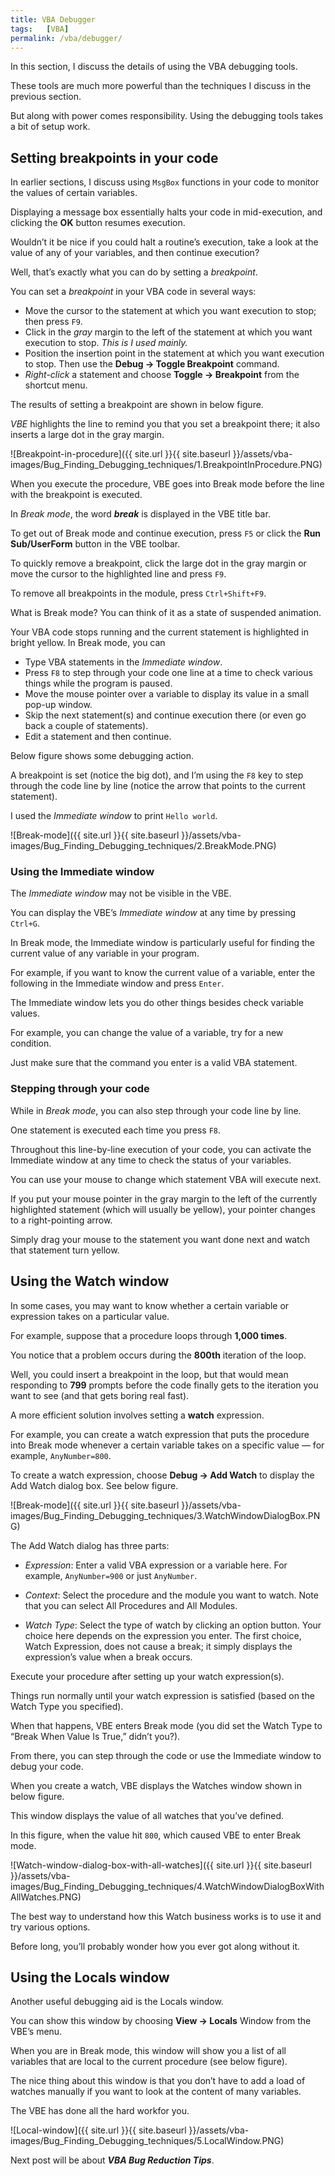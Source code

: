 ```yaml
---
title: VBA Debugger
tags:   [VBA]
permalink: /vba/debugger/
---
```


In this section, I discuss the details of using the VBA debugging tools. 

These tools are much more powerful than the techniques I discuss in the previous section. 

But along with power comes responsibility. Using the debugging tools takes a bit of setup work.

## Setting breakpoints in your code

In earlier sections, I discuss using `MsgBox` functions in your code to monitor the values of certain variables. 

Displaying a message box essentially halts your code in mid-execution, and clicking the **OK** button resumes execution.

Wouldn’t it be nice if you could halt a routine’s execution, take a look at the value of any of your variables, and then continue execution? 

Well, that’s exactly what you can do by setting a *breakpoint*. 

You can set a *breakpoint* in your VBA code in several ways:

* Move the cursor to the statement at which you want execution to stop; then press `F9`.
* Click in the *gray* margin to the left of the statement at which you want execution to stop. *This is I used mainly.*
* Position the insertion point in the statement at which you want execution to stop. Then use the **Debug -> Toggle Breakpoint** command.
* *Right-click* a statement and choose **Toggle -> Breakpoint** from the shortcut menu.

The results of setting a breakpoint are shown in below figure. 

*VBE* highlights the line to remind you that you set a breakpoint there; it also inserts a large dot in the gray margin.

![Breakpoint-in-procedure]({{ site.url }}{{ site.baseurl }}/assets/vba-images/Bug_Finding_Debugging_techniques/1.BreakpointInProcedure.PNG)

When you execute the procedure, VBE goes into Break mode before the line with the breakpoint is executed. 

In *Break mode*, the word ***break*** is displayed in the VBE title bar. 

To get out of Break mode and continue execution, press `F5` or click the **Run Sub/UserForm** button in the VBE toolbar.

To quickly remove a breakpoint, click the large dot in the gray margin or move the cursor to the highlighted line and press `F9`. 

To remove all breakpoints in the module, press `Ctrl+Shift+F9`.

What is Break mode? You can think of it as a state of suspended animation. 

Your VBA code stops running and the current statement is highlighted in bright yellow. In Break mode, you can

* Type VBA statements in the *Immediate window*.
* Press `F8` to step through your code one line at a time to check various things while the program is paused.
* Move the mouse pointer over a variable to display its value in a small pop-up window.
* Skip the next statement(s) and continue execution there (or even go back a couple of statements).
* Edit a statement and then continue.

Below figure shows some debugging action. 

A breakpoint is set (notice the big dot), and I’m using the `F8` key to step through the code line by line (notice the arrow that points to the current statement). 

I used the *Immediate window* to print `Hello world`.

![Break-mode]({{ site.url }}{{ site.baseurl }}/assets/vba-images/Bug_Finding_Debugging_techniques/2.BreakMode.PNG)

### Using the Immediate window

The *Immediate window* may not be visible in the VBE. 

You can display the VBE’s *Immediate window* at any time by pressing `Ctrl+G`.

In Break mode, the Immediate window is particularly useful for finding the current value of any variable in your program. 

For example, if you want to know the current value of a variable, enter the following in the Immediate window and press `Enter`.

The Immediate window lets you do other things besides check variable values. 

For example, you can change the value of a variable, try for a new condition. 

Just make sure that the command you enter is a valid VBA statement.

### Stepping through your code

While in *Break mode*, you can also step through your code line by line. 

One statement is executed each time you press `F8`. 

Throughout this line-by-line execution of your code, you can activate the Immediate window at any time to check the status of your variables.

You can use your mouse to change which statement VBA will execute next. 

If you put your mouse pointer in the gray margin to the left of the currently highlighted statement (which will usually be yellow), your pointer changes to a right-pointing arrow. 

Simply drag your mouse to the statement you want done next and watch that statement turn yellow.

## Using the Watch window

In some cases, you may want to know whether a certain variable or expression takes on a particular value. 

For example, suppose that a procedure loops through **1,000 times**. 

You notice that a problem occurs during the **800th** iteration of the loop. 

Well, you could insert a breakpoint in the loop, but that would mean responding to **799** prompts before the code finally gets to the iteration you want to see (and that gets boring real fast). 

A more efficient solution involves setting a **watch** expression.

For example, you can create a watch expression that puts the procedure into Break mode whenever a certain variable takes on a specific value — for example, `AnyNumber=800`. 

To create a watch expression, choose **Debug -> Add Watch** to display the Add Watch dialog box. See below figure.

![Break-mode]({{ site.url }}{{ site.baseurl }}/assets/vba-images/Bug_Finding_Debugging_techniques/3.WatchWindowDialogBox.PNG)

The Add Watch dialog has three parts:

* *Expression*: Enter a valid VBA expression or a variable here. For example, `AnyNumber=900` or just `AnyNumber`.

* *Context*: Select the procedure and the module you want to watch. Note that you can select All Procedures and All Modules.

* *Watch Type*: Select the type of watch by clicking an option button. Your choice here depends on the expression you enter. The first choice, Watch Expression, does not cause a break; it simply displays the expression’s value when a break occurs.

Execute your procedure after setting up your watch expression(s). 

Things run normally until your watch expression is satisfied (based on the Watch Type you specified). 

When that happens, VBE enters Break mode (you did set the Watch Type to “Break When Value Is True,” didn’t you?). 

From there, you can step through the code or use the Immediate window to debug your code.

When you create a watch, VBE displays the Watches window shown in below figure. 

This window displays the value of all watches that you’ve defined. 

In this figure, when the value hit `800`, which caused VBE to enter Break mode.

![Watch-window-dialog-box-with-all-watches]({{ site.url }}{{ site.baseurl }}/assets/vba-images/Bug_Finding_Debugging_techniques/4.WatchWindowDialogBoxWithAllWatches.PNG)

The best way to understand how this Watch business works is to use it and try various options. 

Before long, you’ll probably wonder how you ever got along without it.

## Using the Locals window

Another useful debugging aid is the Locals window. 

You can show this window by choosing **View -> Locals** Window from the VBE’s menu. 

When you are in Break mode, this window will show you a list of all variables that are local to the current procedure (see below figure). 

The nice thing about this window is that you don’t have to add a load of watches manually if you want to look at the content of many variables. 

The VBE has done all the hard workfor you.

![Local-window]({{ site.url }}{{ site.baseurl }}/assets/vba-images/Bug_Finding_Debugging_techniques/5.LocalWindow.PNG)

Next post will be about ***VBA Bug Reduction Tips***.

